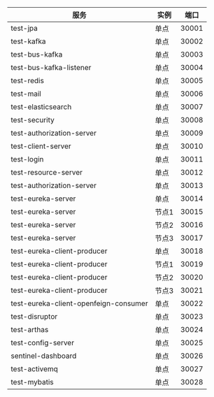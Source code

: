 | 服务                                    | 实例  | 端口    |
|---------------------------------------| ----- |-------|
| test-jpa                              | 单点  | 30001 |
| test-kafka                            | 单点  | 30002 |
| test-bus-kafka                        | 单点  | 30003 |
| test-bus-kafka-listener               | 单点  | 30004 |
| test-redis                            | 单点  | 30005 |
| test-mail                             | 单点  | 30006 |
| test-elasticsearch                    | 单点  | 30007 |
| test-security                         | 单点  | 30008 |
| test-authorization-server             | 单点  | 30009 |
| test-client-server                    | 单点  | 30010 |
| test-login                            | 单点  | 30011 |
| test-resource-server                  | 单点  | 30012 |
| test-authorization-server             | 单点  | 30013 |
| test-eureka-server                    | 单点  | 30014 |
| test-eureka-server                    | 节点1 | 30015 |
| test-eureka-server                    | 节点2 | 30016 |
| test-eureka-server                    | 节点3 | 30017 |
| test-eureka-client-producer           | 单点  | 30018 |
| test-eureka-client-producer           | 节点1 | 30019 |
| test-eureka-client-producer           | 节点2 | 30020 |
| test-eureka-client-producer           | 节点3 | 30021 |
| test-eureka-client-openfeign-consumer | 单点  | 30022 |
| test-disruptor                        | 单点  | 30023 |
| test-arthas                           | 单点  | 30024 |
| test-config-server                    | 单点  | 30025 |
| sentinel-dashboard                    | 单点  | 30026 |
| test-activemq                         | 单点  | 30027 |
| test-mybatis                          | 单点  | 30028 |
